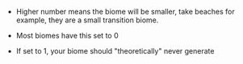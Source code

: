 * Higher number means the biome will be smaller, take beaches for example, they are a small transition biome.


* Most biomes have this set to 0


* If set to 1, your biome should "theoretically" never generate